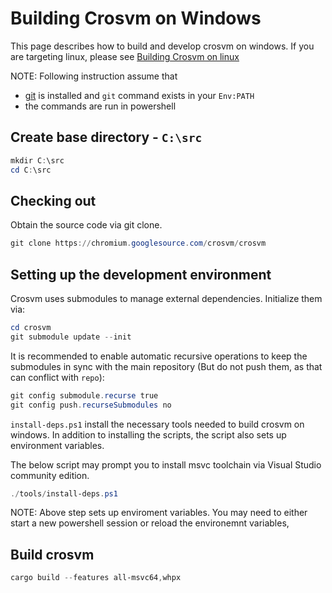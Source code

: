 # Building Crosvm on Windows

This page describes how to build and develop crosvm on windows. If you are targeting linux, please
see [Building Crosvm on linux](../building_crosvm.md)

NOTE: Following instruction assume that

- [git](https://git-scm.com/download/win) is installed and `git` command exists in your `Env:PATH`
- the commands are run in powershell

## Create base directory - `C:\src`

```ps1
mkdir C:\src
cd C:\src
```

## Checking out

Obtain the source code via git clone.

```ps1
git clone https://chromium.googlesource.com/crosvm/crosvm
```

## Setting up the development environment

Crosvm uses submodules to manage external dependencies. Initialize them via:

```ps1
cd crosvm
git submodule update --init
```

It is recommended to enable automatic recursive operations to keep the submodules in sync with the
main repository (But do not push them, as that can conflict with `repo`):

```ps1
git config submodule.recurse true
git config push.recurseSubmodules no
```

`install-deps.ps1` install the necessary tools needed to build crosvm on windows. In addition to
installing the scripts, the script also sets up environment variables.

The below script may prompt you to install msvc toolchain via Visual Studio community edition.

```ps1
./tools/install-deps.ps1
```

NOTE: Above step sets up enviroment variables. You may need to either start a new powershell session
or reload the environemnt variables,

## Build crosvm

```ps1
cargo build --features all-msvc64,whpx
```
